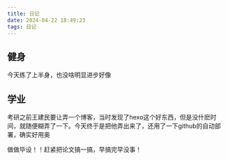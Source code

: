 ```yaml
---
title: 日记
date: 2024-04-22 18:49:23
tags: 日记
---
```

## 健身
今天练了上半身，也没啥明显进步好像

## 学业
考研之前王建民要让弄一个博客，当时发现了hexo这个好东西，但是没什麽时间，就随便糊弄了一下。今天终于是把他弄出来了，还用了一下github的自动部署，确实好用奥

做做毕设！！赶紧把论文搞一搞，早搞完早没事！
 
